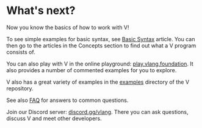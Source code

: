 # What's next?

Now you know the basics of how to work with V!

To see simple examples for basic syntax, see
[Basic Syntax](../basics/basic-syntax.md)
article.
You can then go to the articles in the Concepts section to find out what a V program consists of.

You can also play with V in the online playground:
[play.vlang.foundation](https://play.vlang.foundation/).
It also provides a number of commented examples for you to explore.

V also has a great variety of examples in the
[examples](https://github.com/vlang/v/tree/master/examples)
directory of the V repository.

See also [FAQ](faq.md) for answers to common questions.

Join our Discord server:
[discord.gg/vlang](https://discord.gg/vlang).
There you can ask questions, discuss V and meet other developers.
